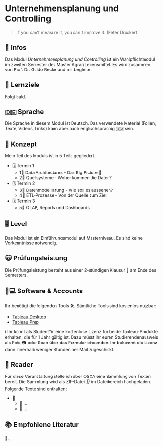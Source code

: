 # Unternehmensplanung und Controlling

> If you can't measure it, you can't improve it. \(Peter Drucker\)

## 📢 Infos <a id="learning-objectives"></a>

Das Modul _Unternehmensplanung und Controlling_ ist ein Wahlpflichtmodul im zweiten Semester des Master Agrar/Lebensmittel. Es wird zusammen von Prof. Dr. Guido Recke und mir begleitet.

## 🎯 Lernziele <a id="learning-objectives"></a>

Folgt bald.

## 🇩🇪 Sprache

Die Sprache in diesem Modul ist Deutsch. Das verwendete Material \(Folien, Texte, Videos, Links\) kann aber auch englischsprachig 🇺🇲 sein.

## 📃 Konzept <a id="concept"></a>

Mein Teil des Moduls ist in 5 Teile gegliedert.

* 🗓 Termin 1
  * 1⃣ Data Architectures - Das Big Picture 🗺 
  * 2⃣ Quellsysteme - Woher kommen die Daten? 
* 🗓 Termin 2
  * 3⃣ Datenmodellierung - Wie soll es aussehen?
  * 4⃣ ETL-Prozesse - Von der Quelle zum Ziel
* 🗓 Termin 3
  * 5⃣ OLAP, Reports und Dashboards

## 🎚 Level <a id="level"></a>

Das Modul ist ein Einführungsmodul auf Masterniveau. Es sind keine Vorkenntnisse notwendig.

## 🙀 Prüfungsleistung <a id="examination"></a>

Die Prüfungsleistung besteht aus einer 2-stündigen Klausur 📄 am Ende des Semesters.

## 👩💻 Software & Accounts <a id="software-and-accounts"></a>

Ihr benötigt die folgenden Tools 🛠. Sämtliche Tools sind kostenlos nutzbar:

* [Tableau Desktop](https://www.tableau.com/de-de/academic/students)
* [Tableau Prep](https://www.tableau.com/de-de/academic/students)

ℹ Ihr könnt als Student\*in eine kostenlose Lizenz für beide Tableau-Produkte erhalten, die für 1 Jahr gültig ist. Dazu müsst ihr euren Studierendenausweis als Foto 📷 oder Scan über das Formular einsenden. Ihr bekommt die Lizenz dann innerhalb weniger Stunden per Mail zugeschickt.

## 📑 Reader

Für diese Veranstaltung stelle ich über OSCA eine Sammlung von Texten bereit. Die Sammlung wird als ZIP-Datei 🗜 im Dateibereich hochgeladen. Folgende Texte sind enthalten:

* 📂 
  * 📑 ...
  * 📑 ...

## 📚 Empfohlene Literatur

📘...

